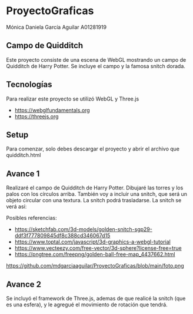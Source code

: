 # ProyectoGraficas
Mónica Daniela García Aguilar A01281919

## Campo de Quidditch
Este proyecto consiste de una escena de WebGL mostrando un campo de Quidditch de Harry Potter. Se incluye el campo y la famosa snitch dorada. 

## Tecnologías
Para realizar este proyecto se utilizó WebGL y Three.js 
- https://webglfundamentals.org
- https://threejs.org

## Setup
Para comenzar, solo debes descargar el proyecto y abrir el archivo que quidditch.html

## Avance 1 
Realizaré el campo de Quidditch de Harry Potter. Dibujaré las torres y los palos con los círculos arriba. También voy a incluir una snitch, que será un objeto circular con una textura. La snitch podrá trasladarse. La snitch se verá así: 
 
Posibles referencias: 
-	https://sketchfab.com/3d-models/golden-snitch-sgp29-ddf3f777809845df8c388cd346067d15
-	https://www.toptal.com/javascript/3d-graphics-a-webgl-tutorial
-	https://www.vecteezy.com/free-vector/3d-sphere?license-free=true 
-	https://pngtree.com/freepng/golden-ball-free-map_4437662.html 


https://github.com/mdgarciaaguilar/ProyectoGraficas/blob/main/foto.png


## Avance 2
Se incluyó el framework de Three.js, ademas de que realicé la snitch (que es una esfera), y le agregué el movimiento de rotación que tendrá. 
